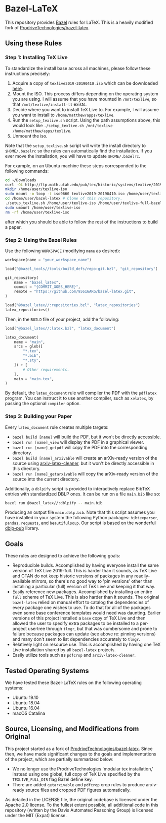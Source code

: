 # Bazel-LaTeX

This repository provides [Bazel](https://bazel.build/) rules for LaTeX.  This
is a heavily modified fork of
[ProdriveTechnologies/bazel-latex](https://github.com/ProdriveTechnologies/bazel-latex).

## Using these Rules
### Step 1: Installing TeX Live
To standardize the install base across all machines, please follow these
instructions precisely:

1. Acquire a copy of `texlive2019-20190410.iso` which can be downloaded
   [here](http://ftp.math.utah.edu/pub/tex/historic/systems/texlive/2019/texlive2019-20190410.iso).
2. Mount the ISO. This process differs depending on the operating system you
   are using. I will assume that you have mounted in `/mnt/texlive`, so that
   `/mnt/texlive/install-tl` exists.
3. Decide where you want to install TeX Live to. For example, I will assume you
   want to install to `/home/matthew/apps/texlive`.
4. Run the `setup_texlive.sh` script. Using the path assumptions above, this
   would look like `./setup_texlive.sh /mnt/texlive
   /home/matthew/apps/texlive`.
5. Unmount the iso.

Note that the `setup_texlive.sh` script will write the install directory to
`$HOME/.bazelrc` so the rules can automatically find the installation. If you
ever move the installation, you will have to update `$HOME/.bazelrc`.

For example, on an Ubuntu machine these steps corresponded to the following commands:
```bash
cd ~/Downloads
curl -OL http://ftp.math.utah.edu/pub/tex/historic/systems/texlive/2019/texlive2019-20190410.iso
mkdir /home/user/texlive-iso
sudo mount -o loop -t iso9660 texlive2019-20190410.iso /home/user/texlive-iso
cd /home/user/bazel-latex # Clone of this repository.
./setup_texlive.sh /home/user/texlive-iso /home/user/texlive-full-bazel
sudo umount /home/user/texlive-iso
rm -rf /home/user/texlive-iso
```
after which you should be able to follow the rest of the instructions to build
a paper.

### Step 2: Using the Bazel Rules
Use the following `WORKSPACE` (modifying `name` as desired):

```python
workspace(name = "your_workspace_name")

load("@bazel_tools//tools/build_defs/repo:git.bzl", "git_repository")

git_repository(
    name = "bazel_latex",
    commit = "{COMMIT_GOES_HERE}",
    remote = "https://github.com/95616ARG/bazel-latex.git",
)

load("@bazel_latex//:repositories.bzl", "latex_repositories")
latex_repositories()
```

Then, in the `BUILD` file of your project, add the following:

```python
load("@bazel_latex//:latex.bzl", "latex_document")

latex_document(
    name = "main",
    srcs = glob([
        "*.tex",
        "*.bib",
        "*.sty",
    ]) + [
        # Other requirements.
    ],
    main = "main.tex",
)
```
By default, the `latex_document` rule will compiler the PDF with the `pdflatex`
program. You can instruct it to use another compiler, such as `xelatex`, by
passing the optional `compiler` option.

### Step 3: Building your Paper
Every `latex_document` rule creates multiple targets:

* `bazel build [name]` will build the PDF, but it won't be directly accessible.
* `bazel run [name]_view` will display the PDF in a graphical viewer.
* `bazel run [name]_getpdf` will copy the PDF into the corresponding directory.
* `bazel build [name]_arxivable` will create an arXiv-ready version of the
  source using
  [arxiv-latex-cleaner](https://github.com/google-research/arxiv-latex-cleaner),
  but it won't be directly accessible in this directory.
* `bazel run [name]_getarxivable` will copy the arXiv-ready version of the
  source into the current directory.

Additionally, a `dblpify` script is provided to interactively replace BibTeX
entries with standardized DBLP ones. It can be run on a file `main.bib` like
so:
```bash
bazel run @bazel_latex//:dblpify -- main.bib
```
Producing an output file `main.dblp.bib`. Note that this script assumes you
have installed in your system the following Python packages: `bibtexparser`,
`pandas`, `requests`, and `beautifulsoup`. Our script is based on the wonderful
[dblp-pub](https://github.com/sebastianGehrmann/dblp-pub) library.

## Goals
These rules are designed to achieve the following goals:

* Reproducible builds. Accomplished by having everyone install the same version
  of TeX Live 2019-full. This is harder than it sounds, as TeX Live and CTAN do
  not keep historic versions of packages in any readily-available mirrors, so
  there's no good way to 'pin versions' other than installing a particular
  (full) version of TeX Live and keeping it that way.
* Easily reference new packages. Accomplished by installing an entire `full`
  scheme of TeX Live. This is also harder than it sounds. The original
  `bazel-latex` relied on manual effort to catalog the dependencies of every
  package one wishes to use. To do that for all of the packages even some base
  conference templates would need was daunting. Earlier versions of this
  project installed a `base` copy of TeX Live and then allowed the user to
  specify extra packages to be installed to a per-project usertree through
  `tlmgr`, but that was cumbersome and prone to failure because packages can
  update (see above re: pinning versions) and many don't seem to list
  dependencies accurately to `tlmgr`.
* Relatively light on resource use. This is accomplished by having one TeX Live
  installation shared by all `bazel-latex` projects.
* Easily utilize tools such as `pdfcrop` and `arxiv-latex-cleaner`.

## Tested Operating Systems
We have tested these Bazel-LaTeX rules on the following operating systems:

* Ubuntu 19.10
* Ubuntu 18.04
* Ubuntu 16.04
* macOS Catalina

## Source, Licensing, and Modifications from Original
This project started as a fork of
[ProdriveTechnologies/bazel-latex](https://github.com/ProdriveTechnologies/bazel-latex).
Since then, we have made significant changes to the goals and implementations
of the project, which are partially summarized below:

* We no longer use the ProdriveTechnologies 'modular tex installation,'
  instead using one global, full copy of TeX Live specified by the
  `TEXLIVE_FULL_DIR` flag Bazel define key.
* There are added `getarxivable` and `pdfcrop` crop rules to produce
  arxiv-ready source files and cropped PDF figures automatically.

As detailed in the LICENSE file, the original codebase is licensed under the
Apache 2.0 license. To the fullest extent possible, all additional code in this
repository (written by the Davis Automated Reasoning Group) is licensed under
the MIT (Expat) license.

